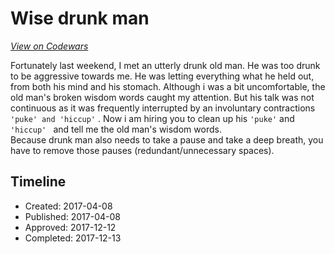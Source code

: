 # Wise drunk man
[*View on Codewars*](https://www.codewars.com/kata/wise-drunk-man)

Fortunately last weekend, I met an utterly drunk old man. He was too drunk to be aggressive towards me. He was letting everything what he held out, from both his mind and his stomach. Although i was a bit uncomfortable, the old man's broken wisdom words caught my attention. But his talk was not continuous as it was frequently interrupted by an involuntary contractions ``` 'puke' and 'hiccup'``` . Now i am hiring you to clean up his ``` 'puke' ``` and ```'hiccup' ``` and tell me the old man's wisdom words. <br> Because drunk man also needs to take a pause and take a deep breath, you have to remove those pauses (redundant/unnecessary spaces).


## Timeline
- Created: 2017-04-08
- Published: 2017-04-08
- Approved: 2017-12-12
- Completed: 2017-12-13